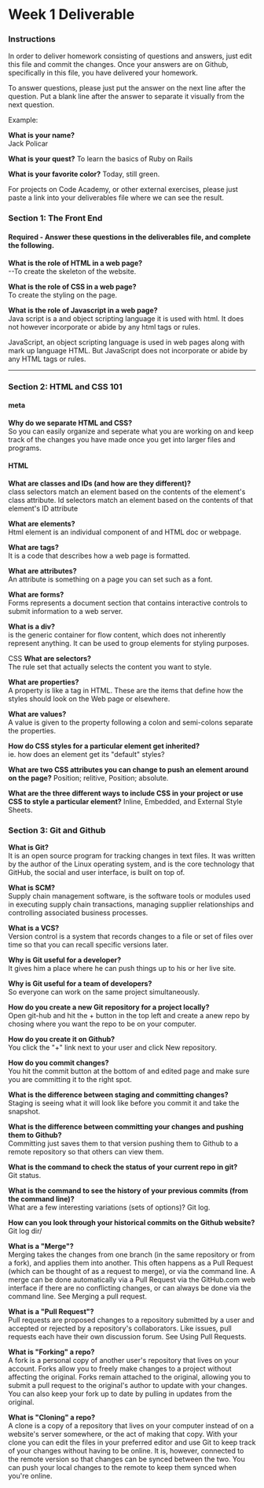 # Week 1 Deliverable  

### Instructions  

In order to deliver homework consisting of questions and answers, just edit this file and commit the changes.  Once your answers are on Github, specifically in this file, you have delivered your homework.  
  
To answer questions, please just put the answer on the next line after the question.  Put a blank line after the answer to separate it visually from the next question.  

Example:  

**What is your name?**  
Jack Policar

**What is your quest?**  To learn the basics of Ruby on Rails
 

**What is your favorite color?**  Today, still green. 
  

For projects on Code Academy, or other external exercises, please just paste a link into your deliverables file where we can see the result.  

### Section 1: The Front End
#### Required - Answer these questions in the deliverables file, and complete the following. 
**What is the role of HTML in a web page?**  <br/>--To create the skeleton of the website.   


**What is the role of CSS in a web page?**  <br>To create the styling on the page. 


**What is the role of Javascript in a web page?**  <br/>Java script is a and object scripting language it is used with html. It does not however incorporate or abide by any html tags or rules. 


JavaScript, an object scripting language is used in web pages along with mark up language HTML. But JavaScript does not incorporate or abide by any HTML tags or rules.

---

### Section 2: HTML and CSS 101

#### meta
**Why do we separate HTML and CSS?** <br/>So you can easily organize and seperate what you are working on and keep track of the changes you have made once you get into larger files and programs.  

#### HTML
**What are classes and IDs (and how are they different)?**   <br/> class selectors match an element based on the contents of the element's class attribute. Id selectors match an element based on the contents of that element's ID attribute


**What are elements?**  <br/>Html element is an individual component of and HTML doc or webpage. 


**What are tags?**  <br/>It is a code that describes how a web page is formatted. 


**What are attributes?**  <br/>An attribute is something on a page you can set such as a font. 


**What are forms?**   <br/>Forms represents a document section that contains interactive controls to submit information to a web server.


**What is a div?**   <br/>is the generic container for flow content, which does not inherently represent anything. It can be used to group elements for styling purposes. 

CSS
**What are selectors?**   <br/>The rule set that actually selects the content you want to style.


**What are properties?**  <br/>A property is like a tag in HTML. These are the items that define how the styles should look on the Web page or elsewhere.


**What are values?**  <br/>A value is given to the property following a colon and semi-colons separate the properties.


**How do CSS styles for a particular element get inherited?** <br/>ie. how does an element get its "default" styles?  


**What are two CSS attributes you can change to push an element around on the page?**  Position; relitive, Position; absolute. 


**What are the three different ways to include CSS in your project or use CSS to style a particular element?**    Inline, Embedded, and External Style Sheets.



### Section 3: Git and Github  
**What is Git?**  <br/>It is an open source program for tracking changes in text files. It was written by the author of the Linux operating system, and is the core technology that GitHub, the social and user interface, is built on top of.


**What is SCM?** <br/>Supply chain management software, is the software tools or modules used in executing supply chain transactions, managing supplier relationships and controlling associated business processes. 


**What is a VCS?**  <br/>Version control is a system that records changes to a file or set of files over time so that you can recall specific versions later.


**Why is Git useful for a developer?**  <br/>It gives him a place where he can push things up to his or her live site. 


**Why is Git useful for a team of developers?**  <br/>So everyone can work on the same project simultaneously. 


**How do you create a new Git repository for a project locally?**  
Open git-hub and hit the + button in the top left and create a anew repo by chosing where you want the repo to be on your computer. 

**How do you create it on Github?**  <br/>You click the "+" link next to your user and click New repository.


**How do you commit changes?**  <br/>You hit the commit button at the bottom of and edited page and make sure you are committing it to the right spot.


**What is the difference between staging and committing changes?** <br/>Staging is seeing what it will look like before you commit it and take the snapshot.   


**What is the difference between committing your changes and pushing them to Github?**  <br/>Committing just saves them to that version pushing them to Github to a remote repository so that others can view them. 


**What is the command to check the status of your current repo in git?**  <br/>Git status. 


**What is the command to see the history of your previous commits (from the command line)?**  <br/>What are a few interesting variations (sets of options)?  Git log. 


**How can you look through your historical commits on the Github website?**  <br/>Git log dir/ 


**What is a "Merge"?**  <br/>Merging takes the changes from one branch (in the same repository or from a fork), and applies them into another. This often happens as a Pull Request (which can be thought of as a request to merge), or via the command line. A merge can be done automatically via a Pull Request via the GitHub.com web interface if there are no conflicting changes, or can always be done via the command line. See Merging a pull request.


**What is a "Pull Request"?**  <br/>Pull requests are proposed changes to a repository submitted by a user and accepted or rejected by a repository's collaborators. Like issues, pull requests each have their own discussion forum. See Using Pull Requests.


**What is "Forking" a repo?** <br/>A fork is a personal copy of another user's repository that lives on your account. Forks allow you to freely make changes to a project without affecting the original. Forks remain attached to the original, allowing you to submit a pull request to the original's author to update with your changes. You can also keep your fork up to date by pulling in updates from the original. 


**What is "Cloning" a repo?**  <br/>A clone is a copy of a repository that lives on your computer instead of on a website's server somewhere, or the act of making that copy. With your clone you can edit the files in your preferred editor and use Git to keep track of your changes without having to be online. It is, however, connected to the remote version so that changes can be synced between the two. You can push your local changes to the remote to keep them synced when you're online.
